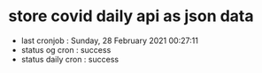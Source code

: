 # store covid daily api as json data

- last cronjob : Sunday, 28 February 2021 00:27:11
- status og cron : success
- status daily cron : success
      
      